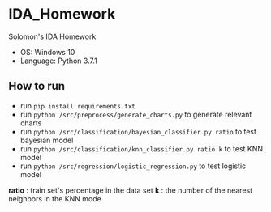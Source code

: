 # IDA_Homework
Solomon's IDA Homework
- OS: Windows 10 
- Language: Python 3.7.1

## How to run
- run ```pip install requirements.txt```
- run ```python /src/preprocess/generate_charts.py``` to generate relevant charts
- run ```python /src/classification/bayesian_classifier.py ratio``` to test bayesian model
- run ```python /src/classification/knn_classifier.py ratio k``` to test KNN model
- run ```python /src/regression/logistic_regression.py``` to test logistic  model

**ratio** : train set's percentage in the data set
**k** : the number of the nearest neighbors in the KNN mode